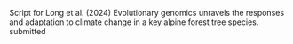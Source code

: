 Script for Long et al. (2024) Evolutionary genomics unravels the responses and adaptation to climate change in a key alpine forest tree species. submitted
